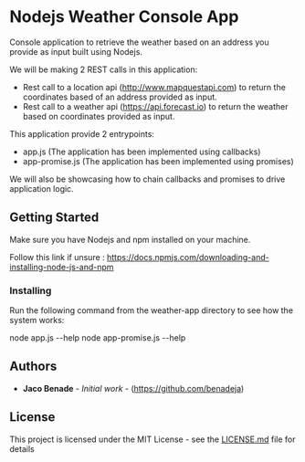 # Nodejs Weather Console App

Console application to retrieve the weather based on an address you provide as input built using Nodejs. 

We will be making 2 REST calls in this application:
- Rest call to a location api (http://www.mapquestapi.com) to return the coordinates based of an address provided as input.
- Rest call to a weather api (https://api.forecast.io) to return the weather based on coordinates provided as input.

This application provide 2 entrypoints:
- app.js (The application has been implemented using callbacks)
- app-promise.js (The application has been implemented using promises)

We will also be showcasing how to chain callbacks and promises to drive application logic.

## Getting Started

Make sure you have Nodejs and npm installed on your machine.

Follow this link if unsure : https://docs.npmjs.com/downloading-and-installing-node-js-and-npm

### Installing

Run the following command from the weather-app directory to see how the system works:

node app.js --help
node app-promise.js --help

## Authors

* **Jaco Benade** - *Initial work* - (https://github.com/benadeja)


## License

This project is licensed under the MIT License - see the [LICENSE.md](LICENSE.md) file for details
